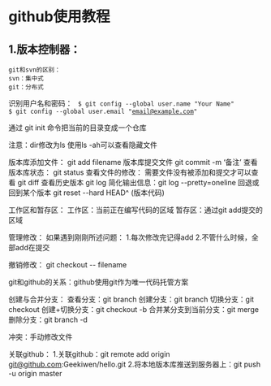 github使用教程
===

1.版本控制器：
------
    git和svn的区别：
	svn：集中式
	git：分布式

识别用户名和密码：
<code>
	$ git config --global user.name "Your Name"
	$ git config --global user.email "email@example.com"
</code>

通过 git init 命令把当前的目录变成一个仓库

注意：dir修改为ls  使用ls -ah可以查看隐藏文件

版本库添加文件：
   git add filename
版本库提交文件
   git commit -m ‘备注’
查看版本库状态：
   git status
查看文件的修改： 需要文件没有被添加和提交才可以查看
   git diff
查看历史版本
   git log 
   简化输出信息：git log --pretty=oneline
回退或回到某个版本
   git reset --hard HEAD^ (版本代码)

工作区和暂存区：
    工作区：当前正在编写代码的区域
    暂存区：通过git add提交的区域

管理修改：
    如果遇到刚刚所述问题：
        1.每次修改完记得add
        2.不管什么时候，全部add在提交

撤销修改：
     git checkout -- filename

git和github的关系：github使用git作为唯一代码托管方案

创建与合并分支：
    查看分支：git branch
    创建分支：git branch <name>
    切换分支：git checkout <name>
    创建+切换分支：git checkout -b <name>
    合并某分支到当前分支：git merge <name>
    删除分支：git branch -d <name>

冲突：手动修改文件


关联github：
    1.关联github：git remote add origin git@github.com:Geekiwen/hello.git
    2.将本地版本库推送到服务器上：git push -u origin master